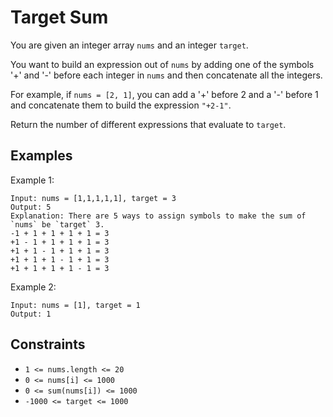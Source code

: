 # Target Sum

You are given an integer array `nums` and an integer `target`.

You want to build an expression out of `nums` by adding one of the symbols '+' and '-' before each integer in `nums` and then concatenate all the integers.

For example, if `nums = [2, 1]`, you can add a '+' before 2 and a '-' before 1 and concatenate them to build the expression `"+2-1"`.

Return the number of different expressions that evaluate to `target`.

## Examples

Example 1:
```
Input: nums = [1,1,1,1,1], target = 3
Output: 5
Explanation: There are 5 ways to assign symbols to make the sum of `nums` be `target` 3.
-1 + 1 + 1 + 1 + 1 = 3
+1 - 1 + 1 + 1 + 1 = 3
+1 + 1 - 1 + 1 + 1 = 3
+1 + 1 + 1 - 1 + 1 = 3
+1 + 1 + 1 + 1 - 1 = 3
```

Example 2:
```
Input: nums = [1], target = 1
Output: 1
```

## Constraints

* `1 <= nums.length <= 20`
* `0 <= nums[i] <= 1000`
* `0 <= sum(nums[i]) <= 1000`
* `-1000 <= target <= 1000`